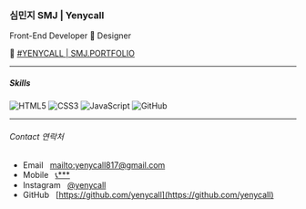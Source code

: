 ### 심민지 SMJ | Yenycall

Front-End Developer 🔗 Designer


📍 [#YENYCALL | SMJ.PORTFOLIO](https://yenycall.github.io/smj.portfolio)


---

##### Skills
![HTML5](https://img.shields.io/badge/HTML5-E34F26?style=flat-square&logo=HTML5&logoColor=white)
![CSS3](https://img.shields.io/badge/CSS3-1572B6?style=flat-square&logo=CSS3&logoColor=white)
![JavaScript](https://img.shields.io/badge/JavaScript-F7DF1E?style=flat-square&logo=JavaScript&logoColor=black)
![GitHub](https://img.shields.io/badge/GitHub-181717?style=flat-square&logo=GitHub&logoColor=white)

---

###### Contact <span class="blue-small">연락처</span>

- Email &nbsp;&nbsp;<mailto:yenycall817@gmail.com>
- Mobile  &nbsp;&nbsp;[📞***](tel:01098445433)
- Instagram &nbsp;&nbsp;[@yenycall](https://instagram.com/yenycall)
- GitHub &nbsp;&nbsp;[https://github.com/yenycall](https://github.com/yenycall)
